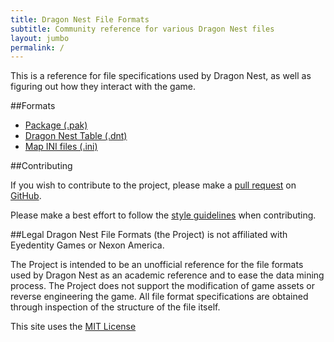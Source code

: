```yaml
---
title: Dragon Nest File Formats
subtitle: Community reference for various Dragon Nest files
layout: jumbo
permalink: /
---
```


This is a reference for file specifications used by Dragon Nest, as well as figuring out how they interact with the game.

##Formats

 - [Package (.pak)](/pak)
 - [Dragon Nest Table (.dnt)](/subfile/dnt)
 - [Map INI files (.ini)](/subfile/ini)

##Contributing

If you wish to contribute to the project, please make a [pull request](https://github.com/vincentzhang96/DragonNestFileFormats/pulls) on [GitHub](https://github.com/vincentzhang96/DragonNestFileFormats).

Please make a best effort to follow the [style guidelines](/styleguide) when contributing.

##Legal
Dragon Nest File Formats (the Project) is not affiliated with Eyedentity Games or Nexon America.

The Project is intended to be an unofficial reference for the file formats used by Dragon Nest as an academic reference and to ease the data mining process. The Project does not support the modification of game assets or reverse engineering the game. All file format specifications are obtained through inspection of the structure of the file itself.

This site uses the [MIT License](https://github.com/vincentzhang96/DragonNestFileFormats/blob/gh-pages/LICENSE)
